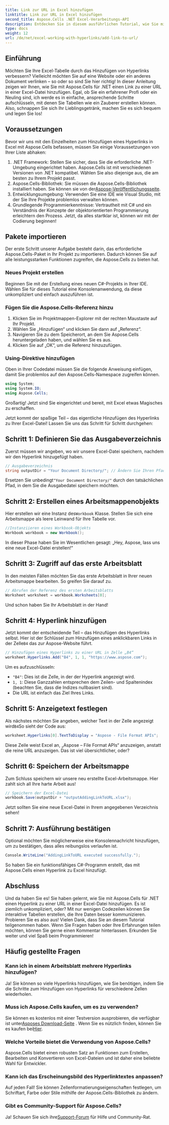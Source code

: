 ```yaml
---
title: Link zur URL in Excel hinzufügen
linktitle: Link zur URL in Excel hinzufügen
second_title: Aspose.Cells .NET Excel-Verarbeitungs-API
description: Entdecken Sie in diesem ausführlichen Tutorial, wie Sie mit Aspose.Cells für .NET ganz einfach einen URL-Hyperlink in Excel hinzufügen. Optimieren Sie Ihre Tabellenkalkulationen.
type: docs
weight: 12
url: /de/net/excel-working-with-hyperlinks/add-link-to-url/
---
```

## Einführung
Möchten Sie Ihre Excel-Tabelle durch das Hinzufügen von Hyperlinks verbessern? Vielleicht möchten Sie auf eine Website oder ein anderes Dokument verlinken – so oder so sind Sie hier richtig! In dieser Anleitung zeigen wir Ihnen, wie Sie mit Aspose.Cells für .NET einen Link zu einer URL in einer Excel-Datei hinzufügen. Egal, ob Sie ein erfahrener Profi oder ein Neuling sind, ich werde es in einfache, ansprechende Schritte aufschlüsseln, mit denen Sie Tabellen wie ein Zauberer erstellen können. Also, schnappen Sie sich Ihr Lieblingsgetränk, machen Sie es sich bequem und legen Sie los!
## Voraussetzungen
Bevor wir uns mit den Einzelheiten zum Hinzufügen eines Hyperlinks in Excel mit Aspose.Cells befassen, müssen Sie einige Voraussetzungen von Ihrer Liste abhaken:
1. .NET Framework: Stellen Sie sicher, dass Sie die erforderliche .NET-Umgebung eingerichtet haben. Aspose.Cells ist mit verschiedenen Versionen von .NET kompatibel. Wählen Sie also diejenige aus, die am besten zu Ihrem Projekt passt.
2. Aspose.Cells-Bibliothek: Sie müssen die Aspose.Cells-Bibliothek installiert haben. Sie können sie von der[Aspose-Veröffentlichungsseite](https://releases.aspose.com/cells/net/).
3. Entwicklungsumgebung: Verwenden Sie eine IDE wie Visual Studio, mit der Sie Ihre Projekte problemlos verwalten können.
4. Grundlegende Programmierkenntnisse: Vertrautheit mit C# und ein Verständnis der Konzepte der objektorientierten Programmierung erleichtern den Prozess.
Jetzt, da alles startklar ist, können wir mit der Codierung beginnen!
## Pakete importieren
Der erste Schritt unserer Aufgabe besteht darin, das erforderliche Aspose.Cells-Paket in Ihr Projekt zu importieren. Dadurch können Sie auf alle leistungsstarken Funktionen zugreifen, die Aspose.Cells zu bieten hat.
### Neues Projekt erstellen
Beginnen Sie mit der Erstellung eines neuen C#-Projekts in Ihrer IDE. Wählen Sie für dieses Tutorial eine Konsolenanwendung, da diese unkompliziert und einfach auszuführen ist.
### Fügen Sie die Aspose.Cells-Referenz hinzu
1. Klicken Sie im Projektmappen-Explorer mit der rechten Maustaste auf Ihr Projekt.
2. Wählen Sie „Hinzufügen“ und klicken Sie dann auf „Referenz“.
3. Navigieren Sie zu dem Speicherort, an dem Sie Aspose.Cells heruntergeladen haben, und wählen Sie es aus.
4. Klicken Sie auf „OK“, um die Referenz hinzuzufügen.
### Using-Direktive hinzufügen
Oben in Ihrer Codedatei müssen Sie die folgende Anweisung einfügen, damit Sie problemlos auf den Aspose.Cells-Namespace zugreifen können.
```csharp
using System;
using System.IO;
using Aspose.Cells;
```
Großartig! Jetzt sind Sie eingerichtet und bereit, mit Excel etwas Magisches zu erschaffen.

Jetzt kommt der spaßige Teil – das eigentliche Hinzufügen des Hyperlinks zu Ihrer Excel-Datei! Lassen Sie uns das Schritt für Schritt durchgehen:
## Schritt 1: Definieren Sie das Ausgabeverzeichnis
Zuerst müssen wir angeben, wo wir unsere Excel-Datei speichern, nachdem wir den Hyperlink hinzugefügt haben. 
```csharp
// Ausgabeverzeichnis
string outputDir = "Your Document Directory/"; // Ändern Sie Ihren Pfad
```
 Ersetzen Sie unbedingt`"Your Document Directory/"` durch den tatsächlichen Pfad, in dem Sie die Ausgabedatei speichern möchten. 
## Schritt 2: Erstellen eines Arbeitsmappenobjekts
 Hier erstellen wir eine Instanz des`Workbook` Klasse. Stellen Sie sich eine Arbeitsmappe als leere Leinwand für Ihre Tabelle vor.
```csharp
//Instanziieren eines Workbook-Objekts
Workbook workbook = new Workbook();
```
In dieser Phase haben Sie im Wesentlichen gesagt: „Hey, Aspose, lass uns eine neue Excel-Datei erstellen!“
## Schritt 3: Zugriff auf das erste Arbeitsblatt
In den meisten Fällen möchten Sie das erste Arbeitsblatt in Ihrer neuen Arbeitsmappe bearbeiten. So greifen Sie darauf zu.
```csharp
// Abrufen der Referenz des ersten Arbeitsblatts
Worksheet worksheet = workbook.Worksheets[0];
```
Und schon haben Sie Ihr Arbeitsblatt in der Hand!
## Schritt 4: Hyperlink hinzufügen
Jetzt kommt der entscheidende Teil – das Hinzufügen des Hyperlinks selbst. Hier ist der Schlüssel zum Hinzufügen eines anklickbaren Links in der Zelle`B4` das zur Aspose-Website führt.
```csharp
// Hinzufügen eines Hyperlinks zu einer URL in Zelle „B4“
worksheet.Hyperlinks.Add("B4", 1, 1, "https://www.aspose.com");
```
Um es aufzuschlüsseln:
- `"B4"`: Dies ist die Zelle, in der der Hyperlink angezeigt wird.
- `1, 1`: Diese Ganzzahlen entsprechen dem Zeilen- und Spaltenindex (beachten Sie, dass die Indizes nullbasiert sind).
- Die URL ist einfach das Ziel Ihres Links.
## Schritt 5: Anzeigetext festlegen
 Als nächstes möchten Sie angeben, welcher Text in der Zelle angezeigt wird`B4`So sieht der Code aus:
```csharp
worksheet.Hyperlinks[0].TextToDisplay = "Aspose - File Format APIs";
```
Diese Zeile weist Excel an, „Aspose – File Format APIs“ anzuzeigen, anstatt die reine URL anzuzeigen. Das ist viel übersichtlicher, oder?
## Schritt 6: Speichern der Arbeitsmappe
Zum Schluss speichern wir unsere neu erstellte Excel-Arbeitsmappe. Hier zahlt sich all Ihre harte Arbeit aus!
```csharp
// Speichern der Excel-Datei
workbook.Save(outputDir + "outputAddingLinkToURL.xlsx");
```
Jetzt sollten Sie eine neue Excel-Datei in Ihrem angegebenen Verzeichnis sehen!
## Schritt 7: Ausführung bestätigen
Optional möchten Sie möglicherweise eine Konsolennachricht hinzufügen, um zu bestätigen, dass alles reibungslos verlaufen ist.
```csharp
Console.WriteLine("AddingLinkToURL executed successfully.");
```
So haben Sie ein funktionsfähiges C#-Programm erstellt, das mit Aspose.Cells einen Hyperlink zu Excel hinzufügt.
## Abschluss
Und da haben Sie es! Sie haben gelernt, wie Sie mit Aspose.Cells für .NET einen Hyperlink zu einer URL in einer Excel-Datei hinzufügen. Es ist ziemlich unkompliziert, oder? Mit nur wenigen Codezeilen können Sie interaktive Tabellen erstellen, die Ihre Daten besser kommunizieren. Probieren Sie es also aus!
Vielen Dank, dass Sie an diesem Tutorial teilgenommen haben. Wenn Sie Fragen haben oder Ihre Erfahrungen teilen möchten, können Sie gerne einen Kommentar hinterlassen. Erkunden Sie weiter und viel Spaß beim Programmieren!
## Häufig gestellte Fragen
### Kann ich in einem Arbeitsblatt mehrere Hyperlinks hinzufügen?  
Ja! Sie können so viele Hyperlinks hinzufügen, wie Sie benötigen, indem Sie die Schritte zum Hinzufügen von Hyperlinks für verschiedene Zellen wiederholen.
### Muss ich Aspose.Cells kaufen, um es zu verwenden?  
 Sie können es kostenlos mit einer Testversion ausprobieren, die verfügbar ist unter[Asposes Download-Seite](https://releases.aspose.com/) . Wenn Sie es nützlich finden, können Sie es kaufen bei[Hier](https://purchase.aspose.com/buy).
### Welche Vorteile bietet die Verwendung von Aspose.Cells?  
Aspose.Cells bietet einen robusten Satz an Funktionen zum Erstellen, Bearbeiten und Konvertieren von Excel-Dateien und ist daher eine beliebte Wahl für Entwickler.
### Kann ich das Erscheinungsbild des Hyperlinktextes anpassen?  
Auf jeden Fall! Sie können Zellenformatierungseigenschaften festlegen, um Schriftart, Farbe oder Stile mithilfe der Aspose.Cells-Bibliothek zu ändern.
### Gibt es Community-Support für Aspose.Cells?  
 Ja! Schauen Sie sich ihre[Support-Forum](https://forum.aspose.com/c/cells/9) für Hilfe und Community-Rat.